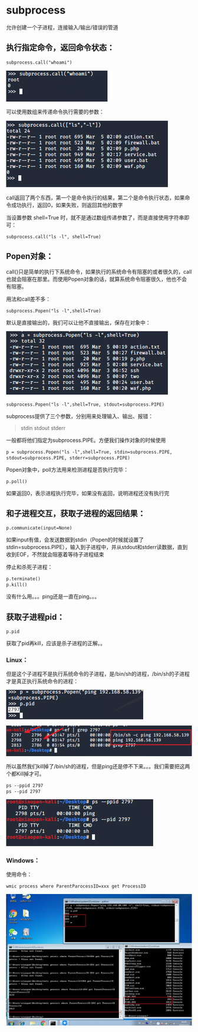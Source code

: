# subprocess

允许创建一个子进程，连接输入/输出/错误的管道

## 执行指定命令，返回命令状态： ##

	subprocess.call("whoami")

![](./subprocess/1.png)

可以使用数组来传递命令执行需要的参数：

![](./subprocess/2.png)

call返回了两个东西，第一个是命令执行的结果，第二个是命令执行状态，如果命令成功执行，返回0，如果失败，则返回其他的数字

当设置参数 shell=True 时，就不是通过数组传递参数了，而是直接使用字符串即可：

	subprocess.call("ls -l", shell=True)


## Popen对象： ##

call()只是简单的执行下系统命令，如果执行的系统命令有阻塞的或者很久的，call也就会阻塞在那里。而使用Popen对象的话，就算系统命令阻塞很久，他也不会有阻塞。

用法和call差不多：

	subprocess.Popen("ls -l",shell=True)

默认是直接输出的，我们可以让他不直接输出，保存在对象中：

![](./subprocess/3.png)

	subprocess.Popen("ls -l",shell=True, stdout=subprocess.PIPE)

subprocess提供了三个参数，分别用来处理输入、输出、报错：

>stdin
>stdout
>stderr

一般都将他们指定为subprocess.PIPE。方便我们操作对象的时候使用

	p = subprocess.Popen("ls -l",shell=True, stdin=subprocess.PIPE, stdout=subprocess.PIPE, stderr=subprocess.PIPE)

Popen对象中，poll方法用来检测进程是否执行完毕：

	p.poll()
如果返回0，表示进程执行完毕，如果没有返回，说明进程还没有执行完


## 和子进程交互，获取子进程的返回结果： ##

	p.communicate(input=None)

如果input有值，会发送数据到stdin（Popen的时候就设置了stdin=subprocess.PIPE），输入到子进程中，并从stdout和stderr读数据，直到收到EOF，不然就会阻塞着等待子进程结束

停止和杀死子进程：

	p.terminate()
	p.kill()

没有什么用。。。ping还是一直在ping。。。

## 获取子进程pid： ##
	p.pid

获取了pid再kill，应该是杀子进程的正解。。

### Linux：

但是这个子进程不是执行系统命令的子进程，是/bin/sh的进程，/bin/sh的子进程才是真正执行系统命令的进程：

![](./subprocess/4.png)

![](./subprocess/5.png)

所以虽然我们kill掉了/bin/sh的进程，但是ping还是停不下来。。。我们需要把这两个都Kill掉才可。

	ps --ppid 2797
	ps --pid 2797

![](./subprocess/6.png)

### Windows：

使用命令：

```
wmic process where ParentParocessID=xxx get ProcessID
```

![](./subprocess/7.jpg)